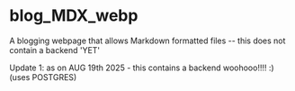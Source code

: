 # blog_MDX_webp
A blogging webpage that allows Markdown formatted files -- this does not contain a backend 'YET'


Update 1: as on AUG 19th 2025 - this contains a backend woohooo!!!! :) (uses POSTGRES)
